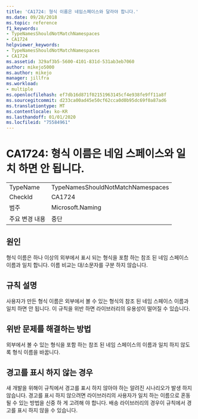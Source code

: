 ```yaml
---
title: 'CA1724: 형식 이름은 네임스페이스와 달라야 합니다.'
ms.date: 09/28/2018
ms.topic: reference
f1_keywords:
- TypeNamesShouldNotMatchNamespaces
- CA1724
helpviewer_keywords:
- TypeNamesShouldNotMatchNamespaces
- CA1724
ms.assetid: 329af3b5-5600-4101-831d-531ab3eb7060
author: mikejo5000
ms.author: mikejo
manager: jillfra
ms.workload:
- multiple
ms.openlocfilehash: ef7db16d871f02151963145cf4e938fe9ff11a8f
ms.sourcegitcommit: d233ca00ad45e50cf62cca0d0b95dc69f0a87ad6
ms.translationtype: MT
ms.contentlocale: ko-KR
ms.lasthandoff: 01/01/2020
ms.locfileid: "75584961"
---
```

# <a name="ca1724-type-names-should-not-match-namespaces"></a>CA1724: 형식 이름은 네임 스페이스와 일치 하면 안 됩니다.

|||
|-|-|
|TypeName|TypeNamesShouldNotMatchNamespaces|
|CheckId|CA1724|
|범주|Microsoft.Naming|
|주요 변경 내용|중단|

## <a name="cause"></a>원인

형식 이름은 하나 이상의 외부에서 표시 되는 형식을 포함 하는 참조 된 네임 스페이스 이름과 일치 합니다. 이름 비교는 대/소문자를 구분 하지 않습니다.

## <a name="rule-description"></a>규칙 설명

사용자가 만든 형식 이름은 외부에서 볼 수 있는 형식의 참조 된 네임 스페이스 이름과 일치 하면 안 됩니다. 이 규칙을 위반 하면 라이브러리의 유용성이 떨어질 수 있습니다.

## <a name="how-to-fix-violations"></a>위반 문제를 해결하는 방법

외부에서 볼 수 있는 형식을 포함 하는 참조 된 네임 스페이스의 이름과 일치 하지 않도록 형식 이름을 바꿉니다.

## <a name="when-to-suppress-warnings"></a>경고를 표시 하지 않는 경우

새 개발을 위해이 규칙에서 경고를 표시 하지 않아야 하는 알려진 시나리오가 발생 하지 않습니다. 경고를 표시 하지 않으려면 라이브러리의 사용자가 일치 하는 이름으로 혼동 될 수 있는 방법을 신중 하 게 고려해 야 합니다. 배송 라이브러리의 경우이 규칙에서 경고를 표시 하지 않을 수 있습니다.
